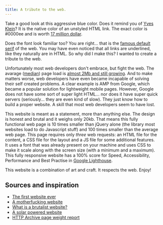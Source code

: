 ```yaml
---
title: A tribute to the web.
---
```


Take a good look at this aggressive blue color. Does it remind you of [Yves Klein](https://nl.wikipedia.org/wiki/Yves_Klein)? It is the native color of an unstyled HTML link. The exact color is #0000ee and is worth [17 million dollar](https://www.widewalls.ch/yves-klein-paintings-top-auction/ikb-1/). 

Does the font look familiar too? You are right... that is the [famous default serif](https://en.wikipedia.org/wiki/Times_New_Roman) of the web. You may have even noticed that all links are underlined, like they naturally are in HTML. So why did I make this? I wanted to create a tribute to the web.

Unfortunately most web developers don't embrace, but fight the web. The avarage ([median](https://www.igvita.com/2016/01/12/the-average-page-is-a-myth/)) page load is [almost 2Mb and still growing](https://httparchive.org/reports/page-weight). And to make matters worse, web developers have even became incapable of solving their self created problems. A clear example is AMP from Google, which became a popular solution for lightweight mobile pages. However, Google does not have some sort of super light HTML... nor does it have super quick servers (seriously... they are even kind of slow). They just know how to build a proper website. A skill that most web developers seem to have lost.

This website is meant as a statement, more than anything else. The design is honest and brutal and it weighs only 20kb. That means this fully functional web page is 10 times smaller than jQuery alone (the library most websites load to do Javascript stuff) and 100 times smaller than the average web page. This page requires only *three* web requests: an HTML file for the content, a CSS file for the layout and a JS file for some additional features. It uses a font that was already present on your machine and uses CSS to make it scale along with the screen size (with a minimum and a maximum). This fully responsive website has a 100% score for Speed, Accessibility, Performance and Best Practise in [Google Lighthouse](https://web.dev).

This website is a combination of art and craft. It respects the web. Enjoy!

## Sources and inspiration

- [The first website ever](http://info.cern.ch/hypertext/WWW/TheProject.html)
- [A motherfucking website](https://motherfuckingwebsite.com)
- [What is a brutalist website?](https://trydesignlab.com/blog/brutalist-websites-5-things-designers-learn-brutalism/)
- [A solar powered website](https://solar.lowtechmagazine.com/power.html)
- [HTTP Archive page weight report](https://httparchive.org/reports/page-weight)